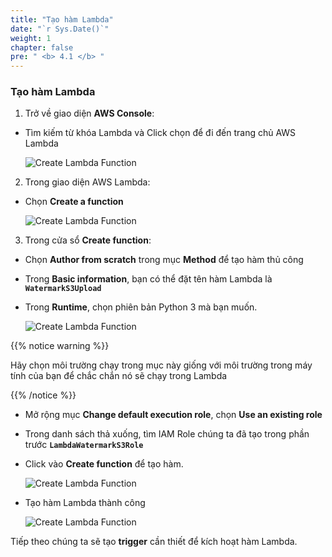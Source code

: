 ```yaml
---
title: "Tạo hàm Lambda"
date: "`r Sys.Date()`"
weight: 1
chapter: false
pre: " <b> 4.1 </b> "
---
```


### Tạo hàm Lambda

1. Trở về giao diện **AWS Console**:

- Tìm kiếm từ khóa Lambda và Click chọn để đi đến trang chủ AWS Lambda

  ![Create Lambda Function](/images/4-PackageLambda/Create/start.png?featherlight=false)

2. Trong giao diện AWS Lambda:

- Chọn **Create a function**

  ![Create Lambda Function](/images/4-PackageLambda/Create/create1.png?featherlight=false)

3. Trong cửa sổ **Create function**:

- Chọn **Author from scratch** trong mục **Method** để tạo hàm thủ công

- Trong **Basic information**, bạn có thể đặt tên hàm Lambda là **`WatermarkS3Upload`**

- Trong **Runtime**, chọn phiên bản Python 3 mà bạn muốn.

  ![Create Lambda Function](/images/4-PackageLambda/Create/create2.png?featherlight=false)

{{% notice warning %}}

Hãy chọn môi trường chạy trong mục này giống với môi trường trong máy tính của bạn để chắc chắn nó sẽ chạy trong Lambda

{{% /notice %}}

- Mở rộng mục **Change default execution role**, chọn **Use an existing role**

- Trong danh sách thả xuống, tìm IAM Role chúng ta đã tạo trong phần trước **`LambdaWatermarkS3Role`**

- Click vào **Create function** để tạo hàm.

  ![Create Lambda Function](/images/4-PackageLambda/Create/create3.png?featherlight=false)

- Tạo hàm Lambda thành công

  ![Create Lambda Function](/images/4-PackageLambda/Create/create4.png?featherlight=false)

Tiếp theo chúng ta sẽ tạo **trigger** cần thiết để kích hoạt hàm Lambda.
